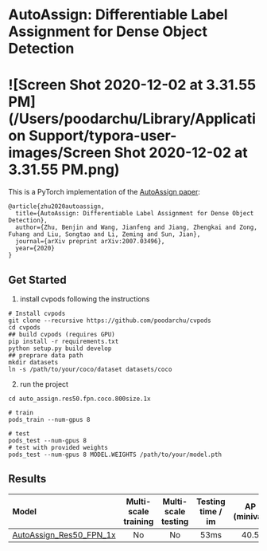 # AutoAssign: Differentiable Label Assignment for Dense Object Detection 

# ![Screen Shot 2020-12-02 at 3.31.55 PM](/Users/poodarchu/Library/Application Support/typora-user-images/Screen Shot 2020-12-02 at 3.31.55 PM.png)

This is a PyTorch implementation of the [AutoAssign paper](https://arxiv.org/abs/2007.03496):

```
@article{zhu2020autoassign,
  title={AutoAssign: Differentiable Label Assignment for Dense Object Detection},
  author={Zhu, Benjin and Wang, Jianfeng and Jiang, Zhengkai and Zong, Fuhang and Liu, Songtao and Li, Zeming and Sun, Jian},
  journal={arXiv preprint arXiv:2007.03496},
  year={2020}
}
```



## Get Started

1. install cvpods following the instructions

```shell
# Install cvpods
git clone --recursive https://github.com/poodarchu/cvpods
cd cvpods 
## build cvpods (requires GPU)
pip install -r requirements.txt
python setup.py build develop
## preprare data path
mkdir datasets
ln -s /path/to/your/coco/dataset datasets/coco
```

2. run the project

```shell
cd auto_assign.res50.fpn.coco.800size.1x

# train
pods_train --num-gpus 8

# test
pods_test --num-gpus 8
# test with provided weights
pods_test --num-gpus 8 MODEL.WEIGHTS /path/to/your/model.pth
```



## Results

| Model | Multi-scale training | Multi-scale testing | Testing time / im | AP (minival) | Link |
|:--- |:--------------------:|:--------------------:|:-----------------:|:-------:|:---:|
| [AutoAssign_Res50_FPN_1x](https://github.com/poodarchu/AutoAssign/auto_assign.res50.fpn.coco.800size.1x/config.py) | No | No | 53ms | 40.5 | [download](https://drive.google.com/file/d/11mV53SJUIpCdWj-Wbfi_fdmDz96ekb-Z/view?usp=sharing)

